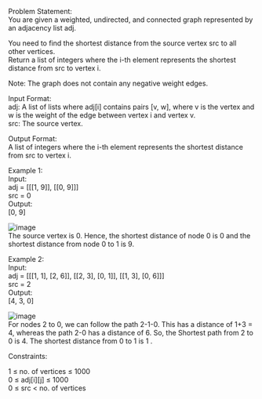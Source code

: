 Problem Statement: </br>
You are given a weighted, undirected, and connected graph represented by an adjacency list adj. </br>

You need to find the shortest distance from the source vertex src to all other vertices. </br> Return a list of integers where the i-th element represents the shortest distance from src to vertex i. </br>

Note: The graph does not contain any negative weight edges. </br>

Input Format: </br>
adj: A list of lists where adj[i] contains pairs [v, w], where v is the vertex and w is the weight of the edge between vertex i and vertex v. </br>
src: The source vertex. </br>

Output Format: </br>
A list of integers where the i-th element represents the shortest distance from src to vertex i. </br>

Example 1: </br> 
Input: </br> adj = [[[1, 9]], [[0, 9]]] </br> src = 0 </br> 
Output: </br> [0, 9] </br>

![image](https://github.com/user-attachments/assets/ecd87a66-ad49-477b-a239-9fac2263e167)</br> 
The source vertex is 0. Hence, the shortest distance of node 0 is 0 and the shortest distance from node 0 to 1 is 9.</br> 

Example 2: </br> 
Input: </br> adj = [[[1, 1], [2, 6]], [[2, 3], [0, 1]], [[1, 3], [0, 6]]] </br> src = 2 </br> 
Output: </br> [4, 3, 0] </br>

![image](https://github.com/user-attachments/assets/2f63aae9-e7a3-4d0b-8d87-4e4e191bfaf8)</br> For nodes 2 to 0, we can follow the path 2-1-0. This has a distance of 1+3 = 4, whereas the path 2-0 has a distance of 6. So, the Shortest path from 2 to 0 is 4.
The shortest distance from 0 to 1 is 1 .</br> 

Constraints: </br>

1 ≤ no. of vertices ≤ 1000 </br>
0 ≤ adj[i][j] ≤ 1000 </br>
0 ≤ src < no. of vertices </br>
